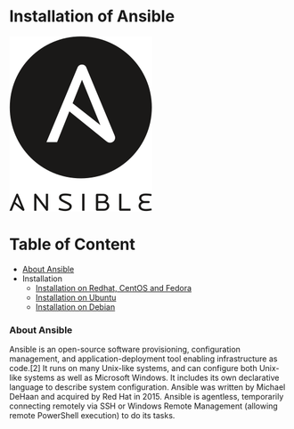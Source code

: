 # Installation of Ansible
![Asible](img/Ansible_logo.png)

Table of Content
================
<!--ts-->
* [About Ansible](#about_ansible)
* Installation
  * [Installation on Redhat, CentOS and Fedora](Ansible_installation/Installation_Ansible_on_Redhat_CentOS_Fedora.md)
  * [Installation on Ubuntu](Ansible_installation/Installation_Ansible_on_Ubuntu.md)
  * [Installation on Debian](Ansible_installation/Installation_Ansible_on_Debian.md)
<!--te-->
<a name="about_ansible"/>

### About Ansible

Ansible is an open-source software provisioning, configuration management, and application-deployment tool enabling infrastructure as code.[2] It runs on many Unix-like systems, and can configure both Unix-like systems as well as Microsoft Windows. It includes its own declarative language to describe system configuration. Ansible was written by Michael DeHaan and acquired by Red Hat in 2015. Ansible is agentless, temporarily connecting remotely via SSH or Windows Remote Management (allowing remote PowerShell execution) to do its tasks.
